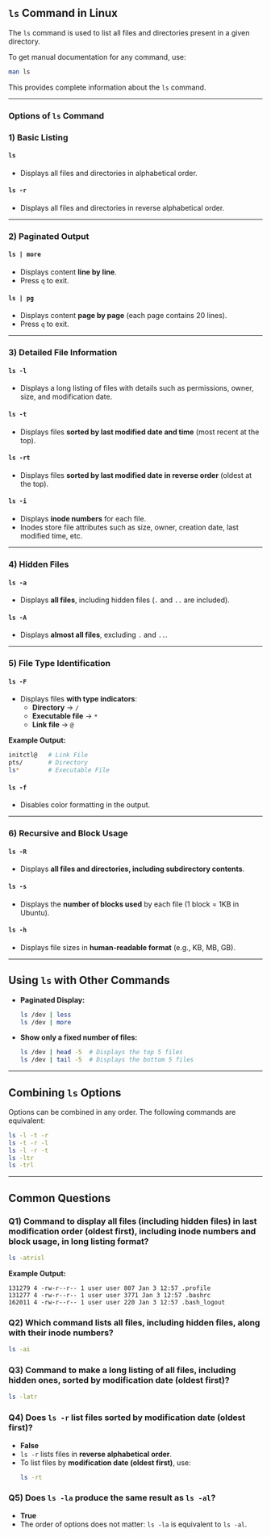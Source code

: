 ## `ls` Command in Linux

The `ls` command is used to list all files and directories present in a given directory.

To get manual documentation for any command, use:
```sh
man ls
```
This provides complete information about the `ls` command.

---

### Options of `ls` Command

### 1) Basic Listing
#### `ls`
- Displays all files and directories in alphabetical order.

#### `ls -r`
- Displays all files and directories in reverse alphabetical order.

---

### 2) Paginated Output
#### `ls | more`
- Displays content **line by line**.
- Press `q` to exit.

#### `ls | pg`
- Displays content **page by page** (each page contains 20 lines).
- Press `q` to exit.

---

### 3) Detailed File Information
#### `ls -l`
- Displays a long listing of files with details such as permissions, owner, size, and modification date.

#### `ls -t`
- Displays files **sorted by last modified date and time** (most recent at the top).

#### `ls -rt`
- Displays files **sorted by last modified date in reverse order** (oldest at the top).

#### `ls -i`
- Displays **inode numbers** for each file.
- Inodes store file attributes such as size, owner, creation date, last modified time, etc.

---

### 4) Hidden Files
#### `ls -a`
- Displays **all files**, including hidden files (`.` and `..` are included).

#### `ls -A`
- Displays **almost all files**, excluding `.` and `..`.

---

### 5) File Type Identification
#### `ls -F`
- Displays files **with type indicators**:
  - **Directory** → `/`
  - **Executable file** → `*`
  - **Link file** → `@`

**Example Output:**
```sh
initctl@   # Link File
pts/       # Directory
ls*        # Executable File
```

#### `ls -f`
- Disables color formatting in the output.

---

### 6) Recursive and Block Usage
#### `ls -R`
- Displays **all files and directories, including subdirectory contents**.

#### `ls -s`
- Displays the **number of blocks used** by each file (1 block = 1KB in Ubuntu).

#### `ls -h`
- Displays file sizes in **human-readable format** (e.g., KB, MB, GB).

---

## Using `ls` with Other Commands

- **Paginated Display:**
  ```sh
  ls /dev | less
  ls /dev | more
  ```

- **Show only a fixed number of files:**
  ```sh
  ls /dev | head -5  # Displays the top 5 files
  ls /dev | tail -5  # Displays the bottom 5 files
  ```

---

## Combining `ls` Options

Options can be combined in any order. The following commands are equivalent:
```sh
ls -l -t -r
ls -t -r -l
ls -l -r -t
ls -ltr
ls -trl
```

---

## Common Questions

### Q1) Command to display all files (including hidden files) in last modification order (oldest first), including inode numbers and block usage, in long listing format?
```sh
ls -atrisl
```
**Example Output:**
```
131279 4 -rw-r--r-- 1 user user 807 Jan 3 12:57 .profile
131277 4 -rw-r--r-- 1 user user 3771 Jan 3 12:57 .bashrc
162011 4 -rw-r--r-- 1 user user 220 Jan 3 12:57 .bash_logout
```

### Q2) Which command lists all files, including hidden files, along with their inode numbers?
```sh
ls -ai
```

### Q3) Command to make a long listing of all files, including hidden ones, sorted by modification date (oldest first)?
```sh
ls -latr
```

### Q4) Does `ls -r` list files sorted by modification date (oldest first)?
- **False**
- `ls -r` lists files in **reverse alphabetical order**.
- To list files by **modification date (oldest first)**, use:
  ```sh
  ls -rt
  ```

### Q5) Does `ls -la` produce the same result as `ls -al`?
- **True**
- The order of options does not matter: `ls -la` is equivalent to `ls -al`.

